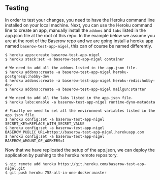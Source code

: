 ## Testing

In order to test your changes, you need to have the Heroku command line installed on
your local machine. Next, you can use the Heroku command line to create an app,
manually install the `addons` and `labs` listed in the app.json file at the root of
this repo. In the example below we assume you are at the root of the Baserow repo and
we are going install a heroku app named `baserow-test-app-nigel`, this can of course be named
differently.

```
$ heroku apps:create baserow-test-app-nigel
$ heroku stack:set -a baserow-test-app-nigel container

# We need to add all the addons listed in the app.json file.
$ heroku addons:create -a baserow-test-app-nigel heroku-postgresql:hobby-dev
$ heroku addons:create -a baserow-test-app-nigel heroku-redis:hobby-dev
$ heroku addons:create -a baserow-test-app-nigel mailgun:starter

# We need to add all the labs listed in the app.json file.
$ heroku labs:enable -a baserow-test-app-nigel runtime-dyno-metadata

# Finally we need to set all the environment variables listed in the app.json file.
$ heroku config:set -a baserow-test-app-nigel SECRET_KEY=REPLACE_WITH_SECRET_VALUE
$ heroku config:set -a baserow-test-app-nigel BASEROW_PUBLIC_URL=https://baserow-test-app-nigel.herokuapp.com
$ heroku config:set -a baserow-test-app-nigel BASEROW_AMOUNT_OF_WORKERS=1
```

Now that we have replicated the setup of the app.json, we can deploy the application
by pushing to the heroku remote repository.

```
$ git remote add heroku https://git.heroku.com/baserow-test-app-nigel.git
$ git push heroku 758-all-in-one-docker:master
```
